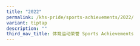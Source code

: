 ```yaml
---
title: "2022"
permalink: /khs-pride/sports-achievements/2022/
variant: tiptap
description: ""
third_nav_title: 体育运动荣誉 Sports Achievements
---
```

<p></p>